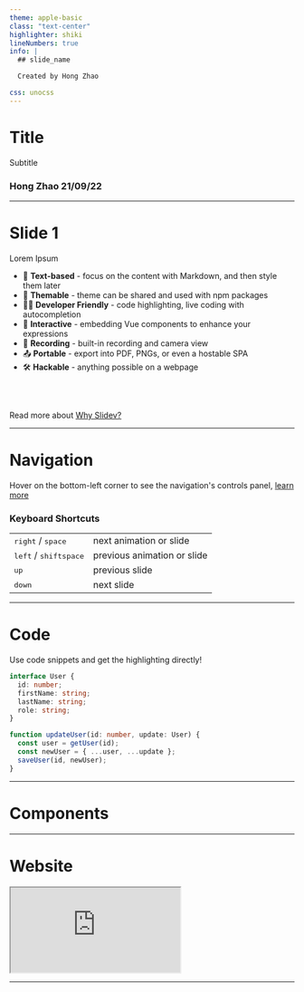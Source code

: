```yaml
---
theme: apple-basic
class: "text-center"
highlighter: shiki
lineNumbers: true
info: |
  ## slide_name

  Created by Hong Zhao

css: unocss
---
```


# Title

Subtitle

<div class="absolute bottom-10">
  <h3>Hong Zhao 21/09/22</h3>
</div>

<div class="abs-br m-6 flex gap-2">
  <a href="https://github.com/agentzhao" target="_blank" alt="GitHub"
    class="text-xl icon-btn opacity-50 !border-none !hover:text-white">
    <carbon-logo-github />
  </a>
</div>

<!--
presenter notes
-->

---

# Slide 1

<!-- <div> -->
<!--   <h1 class="text-red-400">Slide 1</h1> -->
<!-- </div> -->

Lorem Ipsum

- 📝 **Text-based** - focus on the content with Markdown, and then style them later
- 🎨 **Themable** - theme can be shared and used with npm packages
- 🧑‍💻 **Developer Friendly** - code highlighting, live coding with autocompletion
- 🤹 **Interactive** - embedding Vue components to enhance your expressions
- 🎥 **Recording** - built-in recording and camera view
- 📤 **Portable** - export into PDF, PNGs, or even a hostable SPA
- 🛠 **Hackable** - anything possible on a webpage

<br>
<br>

Read more about [Why Slidev?](https://sli.dev/guide/why)

<!--
You can have `style` tag in markdown to override the style for the current page.
Learn more: https://sli.dev/guide/syntax#embedded-styles
-->

---

# Navigation

Hover on the bottom-left corner to see the navigation's controls panel, [learn more](https://sli.dev/guide/navigation.html)

### Keyboard Shortcuts

|                                                    |                             |
| -------------------------------------------------- | --------------------------- |
| <kbd>right</kbd> / <kbd>space</kbd>                | next animation or slide     |
| <kbd>left</kbd> / <kbd>shift</kbd><kbd>space</kbd> | previous animation or slide |
| <kbd>up</kbd>                                      | previous slide              |
| <kbd>down</kbd>                                    | next slide                  |

<!-- https://sli.dev/guide/animations.html#click-animations -->

---

# Code

Use code snippets and get the highlighting directly!

```ts {all|2|1-6|9|all}
interface User {
  id: number;
  firstName: string;
  lastName: string;
  role: string;
}

function updateUser(id: number, update: User) {
  const user = getUser(id);
  const newUser = { ...user, ...update };
  saveUser(id, newUser);
}
```

---

# Components

<div grid="~ cols-2 gap-4">
  <div>
    <Tweet id="1390115482657726468" scale="0.65" />
  </div>

  <div>
    <Youtube id="luoMHjh-XcQ" />
  </div>
</div>

---

# Website

<div class="flex items-center justify-center">
  <iframe class="h-screen w-11/12" src="https://agentzhao.me"></iframe>
</div>

---
